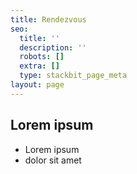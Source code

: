 ```yaml
---
title: Rendezvous
seo:
  title: ''
  description: ''
  robots: []
  extra: []
  type: stackbit_page_meta
layout: page
---
```

## Lorem ipsum

*   Lorem ipsum
*   dolor sit amet
